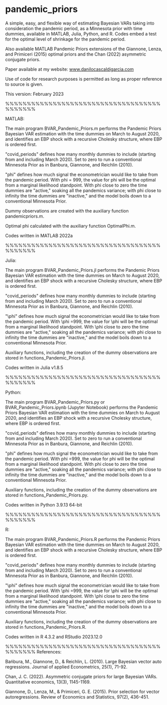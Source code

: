 # pandemic_priors

A simple, easy, and flexible way of estimating Bayesian VARs taking into consideration the pandemic period, as a Minnesota prior with time dummies, available in MATLAB, Julia, Python, and R.  Codes embed a test for the optimal level of shrinkage for the pandemic period.

Also available MATLAB Pandemic Priors extensions of the Giannone, Lenza, and Primiceri (2015) optimal priors and the Chan (2022) asymmetric conjugate priors.

Paper available at my website: www.danilocascaldigarcia.com

Use of code for research purposes is permitted as long as proper reference to source is given.

This version: February 2023

%%%%%%%%%%%%%%%%%%%%%%%%%%%%%%%%%%%%%%%%%%%

MATLAB:

The main program BVAR_Pandemic_Priors.m performs the Pandemic Priors Bayesian VAR estimation with the time dummies on March to August 2020, and identifies an EBP shock with a recursive Cholesky structure, where EBP is ordered first.

"covid_periods" defines how many monthly dummies to include (starting from and including March 2020).  Set to zero to run a conventional Minnesota Prior as in Banbura, Giannone, and Reichlin (2010).

"phi" defines how much signal the econometrician would like to take from the pandemic period.  With phi = 999, the value for phi will be the optimal from a marginal likelihood standpoint. With phi close to zero the time dummies are "active," soaking all the pandemics variance; with phi close to infinity the time dummies are "inactive," and the model boils down to a conventional Minnesota Prior.

Dummy observations are created with the auxiliary function pandemicpriors.m.

Optimal phi calculated with the auxiliary function OptimalPhi.m.

Codes written in MATLAB 2022a

%%%%%%%%%%%%%%%%%%%%%%%%%%%%%%%%%%%%%%%%%%%

Julia:

The main program BVAR_Pandemic_Priors.jl performs the Pandemic Priors Bayesian VAR estimation with the time dummies on March to August 2020, and identifies an EBP shock with a recursive Cholesky structure, where EBP is ordered first.

"covid_periods" defines how many monthly dummies to include (starting from and including March 2020).  Set to zero to run a conventional Minnesota Prior as in Banbura, Giannone, and Reichlin (2010).

"\phi" defines how much signal the econometrician would like to take from the pandemic period. With \phi =999, the value for \phi will be the optimal from a marginal likelihood standpoint. With \phi close to zero the time dummies are "active," soaking all the pandemics variance; with phi close to infinity the time dummies are "inactive," and the model boils down to a conventional Minnesota Prior.

Auxiliary functions, including the creation of the dummy observations are stored in functions_Pandemic_Priors.jl.

Codes written in Julia v1.8.5

%%%%%%%%%%%%%%%%%%%%%%%%%%%%%%%%%%%%%%%%%%%

Python:

The main program BVAR_Pandemic_Priors.py or BVAR_Pandemic_Priors.ipynb (Jupyter Notebook) performs the Pandemic Priors Bayesian VAR estimation with the time dummies on March to August 2020, and identifies an EBP shock with a recursive Cholesky structure, where EBP is ordered first.

"covid_periods" defines how many monthly dummies to include (starting from and including March 2020).  Set to zero to run a conventional Minnesota Prior as in Banbura, Giannone, and Reichlin (2010).

"phi" defines how much signal the econometrician would like to take from the pandemic period. With phi =999, the value for phi will be the optimal from a marginal likelihood standpoint. With phi close to zero the time dummies are "active," soaking all the pandemics variance; with phi close to infinity the time dummies are "inactive," and the model boils down to a conventional Minnesota Prior.

Auxiliary functions, including the creation of the dummy observations are stored in functions_Pandemic_Priors.py.

Codes written in Python 3.9.13 64-bit

%%%%%%%%%%%%%%%%%%%%%%%%%%%%%%%%%%%%%%%%%%%

R:

The main program BVAR_Pandemic_Priors.R performs the Pandemic Priors Bayesian VAR estimation with the time dummies on March to August 2020, and identifies an EBP shock with a recursive Cholesky structure, where EBP is ordered first.

"covid_periods" defines how many monthly dummies to include (starting from and including March 2020).  Set to zero to run a conventional Minnesota Prior as in Banbura, Giannone, and Reichlin (2010).

"\phi" defines how much signal the econometrician would like to take from the pandemic period. With \phi =999, the value for \phi will be the optimal from a marginal likelihood standpoint. With \phi close to zero the time dummies are "active," soaking all the pandemics variance; with phi close to infinity the time dummies are "inactive," and the model boils down to a conventional Minnesota Prior.

Auxiliary functions, including the creation of the dummy observations are stored in functions_Pandemic_Priors.R.

Codes written in R 4.3.2 and RStudio 2023.12.0

%%%%%%%%%%%%%%%%%%%%%%%%%%%%%%%%%%%%%%%%%%%
References:

Bańbura, M., Giannone, D., & Reichlin, L. (2010). Large Bayesian vector auto regressions. Journal of applied Econometrics, 25(1), 71-92.

Chan, J. C. (2022). Asymmetric conjugate priors for large Bayesian VARs. Quantitative economics, 13(3), 1145-1169.

Giannone, D., Lenza, M., & Primiceri, G. E. (2015). Prior selection for vector autoregressions. Review of Economics and Statistics, 97(2), 436-451.
